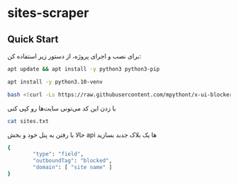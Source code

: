 # sites-scraper

## Quick Start

برای نصب و اجرای پروژه، از دستور زیر استفاده کن:

```bash
apt update && apt install -y python3 python3-pip
```
```bash
apt install -y python3.10-venv
```

```bash
bash <(curl -Ls https://raw.githubusercontent.com/mpythont/x-ui-blocker/refs/heads/main/install.sh)
```

با زدن این کد می‌تونی سایت‌ها رو کپی کنی
```bash
cat sites.txt
```

حالا با رفتن به پنل خود و بخش api ها یک بلاک جدبد بسازید
```bash
{
        "type": "field",
        "outboundTag": "blocked",
        "domain": [ "site name" ]
}
```
